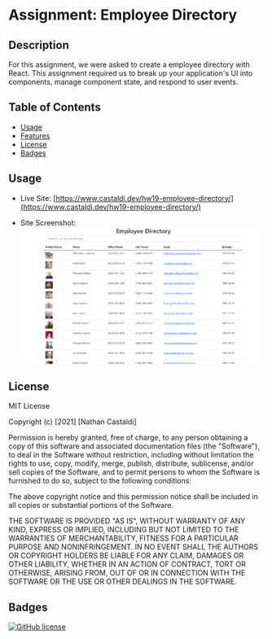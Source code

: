 # Assignment: Employee Directory

## Description

For this assignment, we were asked to create a employee directory with React. This assignment required us to break up your application's UI into components, manage component state, and respond to user events.

## Table of Contents

- [Usage](#usage)
- [Features](#features)
- [License](#license)
- [Badges](#badges)

## Usage

- Live Site: [https://www.castaldi.dev/hw19-employee-directory/](https://www.castaldi.dev/hw19-employee-directory/)

- Site Screenshot:![./public/site-screenshot.png](./public/site-screenshot.png)

## License

MIT License

Copyright (c) [2021] [Nathan Castaldi]

Permission is hereby granted, free of charge, to any person obtaining a copy
of this software and associated documentation files (the "Software"), to deal
in the Software without restriction, including without limitation the rights
to use, copy, modify, merge, publish, distribute, sublicense, and/or sell
copies of the Software, and to permit persons to whom the Software is
furnished to do so, subject to the following conditions:

The above copyright notice and this permission notice shall be included in all
copies or substantial portions of the Software.

THE SOFTWARE IS PROVIDED "AS IS", WITHOUT WARRANTY OF ANY KIND, EXPRESS OR
IMPLIED, INCLUDING BUT NOT LIMITED TO THE WARRANTIES OF MERCHANTABILITY,
FITNESS FOR A PARTICULAR PURPOSE AND NONINFRINGEMENT. IN NO EVENT SHALL THE
AUTHORS OR COPYRIGHT HOLDERS BE LIABLE FOR ANY CLAIM, DAMAGES OR OTHER
LIABILITY, WHETHER IN AN ACTION OF CONTRACT, TORT OR OTHERWISE, ARISING FROM,
OUT OF OR IN CONNECTION WITH THE SOFTWARE OR THE USE OR OTHER DEALINGS IN THE
SOFTWARE.

## Badges

[![GitHub license](https://img.shields.io/github/license/ncastaldi/hw18-progressive-budget?style=for-the-badge)](https://github.com/ncastaldi/hw18-progressive-budget/blob/main/LICENSE)